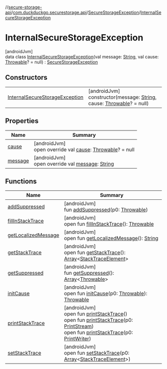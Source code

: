 //[secure-storage-api](../../../../index.md)/[com.duckduckgo.securestorage.api](../../index.md)/[SecureStorageException](../index.md)/[InternalSecureStorageException](index.md)

# InternalSecureStorageException

[androidJvm]\
data class [InternalSecureStorageException](index.md)(val message: [String](https://kotlinlang.org/api/latest/jvm/stdlib/kotlin/-string/index.html), val cause: [Throwable](https://kotlinlang.org/api/latest/jvm/stdlib/kotlin/-throwable/index.html)? = null) : [SecureStorageException](../index.md)

## Constructors

| | |
|---|---|
| [InternalSecureStorageException](-internal-secure-storage-exception.md) | [androidJvm]<br>constructor(message: [String](https://kotlinlang.org/api/latest/jvm/stdlib/kotlin/-string/index.html), cause: [Throwable](https://kotlinlang.org/api/latest/jvm/stdlib/kotlin/-throwable/index.html)? = null) |

## Properties

| Name | Summary |
|---|---|
| [cause](cause.md) | [androidJvm]<br>open override val [cause](cause.md): [Throwable](https://kotlinlang.org/api/latest/jvm/stdlib/kotlin/-throwable/index.html)? = null |
| [message](message.md) | [androidJvm]<br>open override val [message](message.md): [String](https://kotlinlang.org/api/latest/jvm/stdlib/kotlin/-string/index.html) |

## Functions

| Name | Summary |
|---|---|
| [addSuppressed](index.md#282858770%2FFunctions%2F-1431682644) | [androidJvm]<br>fun [addSuppressed](index.md#282858770%2FFunctions%2F-1431682644)(p0: [Throwable](https://kotlinlang.org/api/latest/jvm/stdlib/kotlin/-throwable/index.html)) |
| [fillInStackTrace](index.md#-1102069925%2FFunctions%2F-1431682644) | [androidJvm]<br>open fun [fillInStackTrace](index.md#-1102069925%2FFunctions%2F-1431682644)(): [Throwable](https://kotlinlang.org/api/latest/jvm/stdlib/kotlin/-throwable/index.html) |
| [getLocalizedMessage](index.md#1043865560%2FFunctions%2F-1431682644) | [androidJvm]<br>open fun [getLocalizedMessage](index.md#1043865560%2FFunctions%2F-1431682644)(): [String](https://kotlinlang.org/api/latest/jvm/stdlib/kotlin/-string/index.html) |
| [getStackTrace](index.md#2050903719%2FFunctions%2F-1431682644) | [androidJvm]<br>open fun [getStackTrace](index.md#2050903719%2FFunctions%2F-1431682644)(): [Array](https://kotlinlang.org/api/latest/jvm/stdlib/kotlin/-array/index.html)&lt;[StackTraceElement](https://developer.android.com/reference/kotlin/java/lang/StackTraceElement.html)&gt; |
| [getSuppressed](index.md#672492560%2FFunctions%2F-1431682644) | [androidJvm]<br>fun [getSuppressed](index.md#672492560%2FFunctions%2F-1431682644)(): [Array](https://kotlinlang.org/api/latest/jvm/stdlib/kotlin/-array/index.html)&lt;[Throwable](https://kotlinlang.org/api/latest/jvm/stdlib/kotlin/-throwable/index.html)&gt; |
| [initCause](index.md#-418225042%2FFunctions%2F-1431682644) | [androidJvm]<br>open fun [initCause](index.md#-418225042%2FFunctions%2F-1431682644)(p0: [Throwable](https://kotlinlang.org/api/latest/jvm/stdlib/kotlin/-throwable/index.html)): [Throwable](https://kotlinlang.org/api/latest/jvm/stdlib/kotlin/-throwable/index.html) |
| [printStackTrace](index.md#-1769529168%2FFunctions%2F-1431682644) | [androidJvm]<br>open fun [printStackTrace](index.md#-1769529168%2FFunctions%2F-1431682644)()<br>open fun [printStackTrace](index.md#1841853697%2FFunctions%2F-1431682644)(p0: [PrintStream](https://developer.android.com/reference/kotlin/java/io/PrintStream.html))<br>open fun [printStackTrace](index.md#1175535278%2FFunctions%2F-1431682644)(p0: [PrintWriter](https://developer.android.com/reference/kotlin/java/io/PrintWriter.html)) |
| [setStackTrace](index.md#2135801318%2FFunctions%2F-1431682644) | [androidJvm]<br>open fun [setStackTrace](index.md#2135801318%2FFunctions%2F-1431682644)(p0: [Array](https://kotlinlang.org/api/latest/jvm/stdlib/kotlin/-array/index.html)&lt;[StackTraceElement](https://developer.android.com/reference/kotlin/java/lang/StackTraceElement.html)&gt;) |
